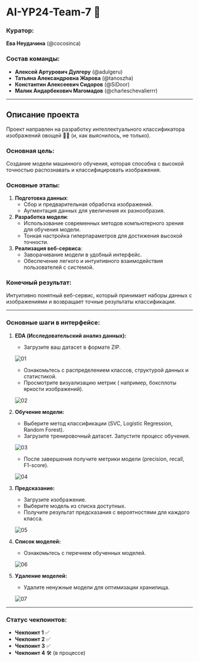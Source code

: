 # AI-YP24-Team-7 🌟  

### Куратор:  
**Ева Неудачина** (@cocosinca)  

### Состав команды:  
- **Алексей Артурович Дулгеру** (@adulgeru)  
- **Татьяна Александровна Жарова** (@tanoszha)  
- **Константин Алексеевич Сидоров** (@SiDoor)  
- **Малик Андарбекович Магомадов** (@charleschevalierrr)  

---

## Описание проекта  
Проект направлен на разработку интеллектуального классификатора изображений овощей 🌽🍅 (и, как выяснилось, не только).  

### Основная цель:  
Создание модели машинного обучения, которая способна с высокой точностью распознавать и классифицировать изображения.  

### Основные этапы:  
1. **Подготовка данных**:  
   - Сбор и предварительная обработка изображений.  
   - Аугментация данных для увеличения их разнообразия.  
2. **Разработка модели**:  
   - Использование современных методов компьютерного зрения для обучения модели.  
   - Тонкая настройка гиперпараметров для достижения высокой точности.  
3. **Реализация веб-сервиса**:  
   - Заворачивание модели в удобный интерфейс.  
   - Обеспечение легкого и интуитивного взаимодействия пользователей с системой.  

### Конечный результат:  
Интуитивно понятный веб-сервис, который принимает наборы данных с изображениями и возвращает точные результаты классификации.  

---  

### Основные шаги в интерфейсе:

1. **EDA (Исследовательский анализ данных):**  
   - Загрузите ваш датасет в формате ZIP.
   
   ![01](https://github.com/user-attachments/assets/1a89e1ef-61fd-418b-8eff-9b61abcd8ddd)
   - Ознакомьтесь с распределением классов, структурой данных и статистикой.  
   - Просмотрите визуализацию метрик ( например, боксплоты яркости изображений).
   
   ![02](https://github.com/user-attachments/assets/25125f29-fcfb-4edc-9a18-f7e3c84dfc74)

2. **Обучение модели:**  
   - Выберите метод классификации (SVC, Logistic Regression, Random Forest).  
   - Загрузите тренировочный датасет. Запустите процесс обучения. 
   
   ![03](https://github.com/user-attachments/assets/a0de324c-d188-4fe3-8ec2-8c78b07327a0)
   - После завершения получите метрики модели (precision, recall, F1-score).
   
   ![04](https://github.com/user-attachments/assets/6a570d0a-d164-4505-95ab-c68aaf9c469f)

3. **Предсказание:**  
   - Загрузите изображение.
   - Выберите модель из списка доступных.
   - Получите результат предсказания с вероятностями для каждого класса.
   
   ![05](https://github.com/user-attachments/assets/f349c5b2-7925-40ae-a08f-3c0bf19369df)
   
4. **Список моделей:**
   - Ознакомьтесь с перечнем обученных моделей.
   
   ![06](https://github.com/user-attachments/assets/516f2b18-f219-45dd-9151-81e3a717563d)

5. **Удаление моделей:**
   - Удалите ненужные модели для оптимизации хранилища.
   
   ![07](https://github.com/user-attachments/assets/c652d91e-a397-4972-bbe1-a2289dfe310b)

---  

### Статус чекпоинтов:
- **Чекпоинт 1** ✅
- **Чекпоинт 2** ✅
- **Чекпоинт 3** ✅
- **Чекпоинт 4** 🛠️ (в процессе)
